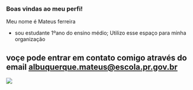 ### Boas vindas ao meu perfi!

Meu nome é Mateus ferreira 
- sou estudante 1ºano do ensino médio;
Utilizo esse espaço para minha organização

## voçe pode entrar em contato comigo através do email albuquerque.mateus@escola.pr.gov.br

![](https://media.tenor.com/tP7v1dUc2y0AAAAd/ronaldinho-ronaldinho-gaucho.gif)



